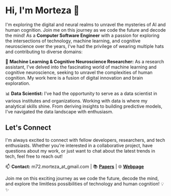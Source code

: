 # Hi, I'm Morteza 👋

I'm exploring the digital and neural realms to unravel the mysteries of AI and human cognition. Join me on this journey as we code the future and decode the mind! As a **Computer Software Engineer** with a passion for exploring the intersections of technology, machine learning, and cognitive neuroscience over the years, I've had the privilege of wearing multiple hats and contributing to diverse domains:

🧠 **Machine Learning & Cognitive Neuroscience Researcher:** As a research assistant, I've delved into the fascinating world of  machine learning and cognitive neuroscience, seeking to unravel the complexities of human cognition. My work here is a fusion of digital innovation and brain exploration.

📊 **Data Scientist:** I've had the opportunity to serve as a data scientist in various institutes and organizations. Working with data is where my analytical skills shine. From deriving insights to building predictive models, I've navigated the data landscape with enthusiasm.

## Let's Connect

I'm always excited to connect with fellow developers, researchers, and tech enthusiasts. Whether you're interested in a collaborative project, have questions about my work, or just want to chat about the latest trends in tech, feel free to reach out!

📫 **Contact:** m72.morteza_at_gmail.com |
📚 [**Papers**](https://scholar.google.com/citations?user=xFztGO8AAAAJ&hl=en) |
🌐 [**Webpage**](https://morteza-mahdiani.github.io/) 

Join me on this exciting journey as we code the future, decode the mind, and explore the limitless possibilities of technology and human cognition! 💡✨

